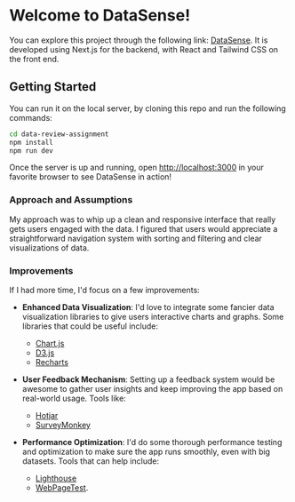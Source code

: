 # Welcome to DataSense!

You can explore this project through the following link: [DataSense](https://full-stack-takehome-assignment-zeta.vercel.app/). It is developed using Next.js for the backend, with React and Tailwind CSS on the front end.
## Getting Started

You can run it on the local server, by cloning this repo and run the following commands:

```bash
cd data-review-assignment
npm install
npm run dev
```

Once the server is up and running, open [http://localhost:3000](http://localhost:3000) in your favorite browser to see DataSense in action!

### Approach and Assumptions

My approach was to whip up a clean and responsive interface that really gets users engaged with the data. I figured that users would appreciate a straightforward navigation system with sorting and filtering and clear visualizations of data.

### Improvements

If I had more time, I'd focus on a few improvements:

- **Enhanced Data Visualization**: I'd love to integrate some fancier data visualization libraries to give users interactive charts and graphs. Some libraries that could be useful include:
  - [Chart.js](https://www.chartjs.org/)
  - [D3.js](https://d3js.org/)
  - [Recharts](https://recharts.org/en-US/)

- **User Feedback Mechanism**: Setting up a feedback system would be awesome to gather user insights and keep improving the app based on real-world usage. Tools like:
  - [Hotjar](https://www.hotjar.com/)
  - [SurveyMonkey](https://www.surveymonkey.com/)

- **Performance Optimization**: I'd do some thorough performance testing and optimization to make sure the app runs smoothly, even with big datasets. Tools that can help include:
  - [Lighthouse](https://developers.google.com/web/tools/lighthouse)
  - [WebPageTest](https://www.webpagetest.org/).
